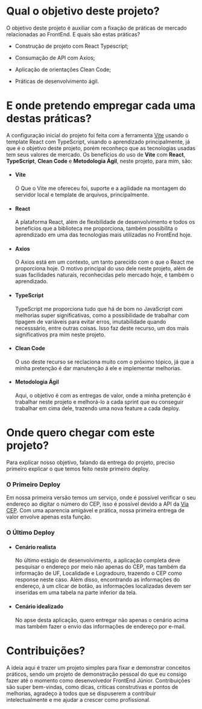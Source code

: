 # Qual o objetivo deste projeto?

O objetivo deste projeto é auxiliar com a fixação de práticas de mercado relacionadas ao FrontEnd. E quais são estas práticas?

- Construção de projeto com React Typescript;

- Consumação de API com Axios;

- Aplicação de orientações Clean Code;

- Práticas de desenvolvimento ágil.

# E onde pretendo empregar cada uma destas práticas?

A configuração inicial  do projeto foi feita com a ferramenta [Vite](https://vitejs.dev) usando o template React com TypeScript, visando o aprendizado principalmente, já que é o objetivo deste projeto, porém reconheço que as tecnologias usadas tem seus valores de mercado. Os benefícios do uso de **Vite** com **React**, **TypeScript**,  **Clean Code** e **Metodologia Ágil**, neste projeto, para mim, são:

- #### Vite
  
  O Que o Vite me ofereceu foi, suporte e a agilidade na montagem do servidor local e template de arquivos, principalmente.

- #### React
  
  A plataforma React, além de flexbilidade de desenvolvimento e todos os benefícios que a biblioteca me proporciona, também possibilita o aprendizado em uma das tecnologias mais utilizadas no FrontEnd hoje.

- #### Axios
  
  O Axios está em um contexto, um tanto parecido com o que o React me proporciona hoje. O motivo principal do uso dele neste projeto, além de suas facilidades naturais, reconhecidas pelo mercado hoje, é também o aprendizado.

- #### TypeScript
  
  TypeScript me proporciona tudo que há de bom no JavaScript com melhorias super significativas, como a possibilidade de trabalhar com tipagem de variáveis para evitar erros, imutabilidade quando necesssário, entre outras coisas. Isso faz deste recurso, um dos mais significativos pra mim neste projeto.

- #### Clean Code
  
  O uso deste recurso se reclaciona muito com o próximo tópico, já que a minha pretenção é dar manutenção á ele e implementar melhorias.

- #### Metodologia Ágil
  
  Aqui, o objetivo é com as entregas de valor, onde a minha pretenção é trabalhar neste projeto e melhorá-lo a cada sprint que eu conseguir trabalhar em cima dele, trazendo uma nova feature a cada deploy.

# Onde quero chegar com este projeto?

Para explicar nosso objetivo, falando da entrega do projeto, preciso primeiro explicar o que temos feito neste primeiro deploy.

### O Primeiro Deploy

Em nossa primeira versão temos um serviço, onde é possível verificar o seu endereço ao digitar o número do CEP, isso é possível devido a API da [Via CEP](https://viacep.com.br). Com uma aparencia amigável e prática, nossa primeira entrega de valor envolve apenas esta função.

### O Último Deploy

- #### Cenário realista
  
  No último estágio de desenvolvimento, a aplicação completa deve pesquisar o endereço por meio não apenas do CEP, mas também da informação de UF, Localidade e Logradouro, trazendo o CEP como response neste caso. Além disso, encontrando as informações do endereço, à um clicar de botão, as informações localizadas devem ser inseridas em uma tabela na parte inferior da tela.

- #### Cenário idealizado
  
  No apse desta aplicação, quero entregar não apenas o cenário acima mas também fazer o envio das informações de endereço por e-mail.

# Contribuições?

A ideia aqui é trazer um projeto simples para fixar e demonstrar conceitos práticos, sendo um projeto de demonstração pessoal do que eu consigo fazer até o momento como desenvolvedor FrontEnd Júnior. Contribuições são super bem-vindas, como dicas, criticas construtivas e pontos de melhorias, agradeço à todos que se dispuserem a contribuir intelectualmente e me ajudar a crescer como profissional.
